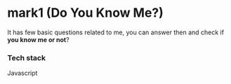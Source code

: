 # mark1 (Do You Know Me?)

It has few basic questions related to me, you can answer then and check if **you know me or not**?

### Tech stack
Javascript
